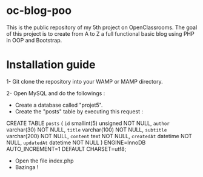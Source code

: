 # oc-blog-poo
This is the public repository of my 5th project on OpenClassrooms. The goal of this project is to create from A to Z a full functional basic blog using PHP in OOP and Bootstrap.
# Installation guide
1- Git clone the repository into your WAMP or MAMP directory.

2- Open MySQL and do the followings :
  - Create a database called "projet5".
  - Create the "posts" table by executing this request :
  
  CREATE TABLE `posts` (
  `id` smallint(5) unsigned NOT NULL,
  `author` varchar(30) NOT NULL,
  `title` varchar(100) NOT NULL,
  `subtitle` varchar(200) NOT NULL,
  `content` text NOT NULL,
  `createdAt` datetime NOT NULL,
  `updatedAt` datetime NOT NULL
  ) ENGINE=InnoDB AUTO_INCREMENT=1 DEFAULT CHARSET=utf8;
  
  - Open the file index.php
  - Bazinga !

